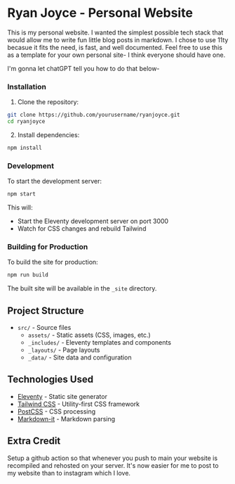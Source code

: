 # Ryan Joyce - Personal Website

This is my personal website. I wanted the simplest possible tech stack that would allow me to write fun little blog posts in markdown. I chose to use 11ty becasue it fits the need, is fast, and well documented. Feel free to use this as a template for your own personal site- I think everyone should have one.

I'm gonna let chatGPT tell you how to do that below-

### Installation

1. Clone the repository:

```bash
git clone https://github.com/yourusername/ryanjoyce.git
cd ryanjoyce
```

2. Install dependencies:

```bash
npm install
```

### Development

To start the development server:

```bash
npm start
```

This will:

- Start the Eleventy development server on port 3000
- Watch for CSS changes and rebuild Tailwind

### Building for Production

To build the site for production:

```bash
npm run build
```

The built site will be available in the `_site` directory.

## Project Structure

- `src/` - Source files
  - `assets/` - Static assets (CSS, images, etc.)
  - `_includes/` - Eleventy templates and components
  - `_layouts/` - Page layouts
  - `_data/` - Site data and configuration

## Technologies Used

- [Eleventy](https://www.11ty.dev/) - Static site generator
- [Tailwind CSS](https://tailwindcss.com/) - Utility-first CSS framework
- [PostCSS](https://postcss.org/) - CSS processing
- [Markdown-it](https://github.com/markdown-it/markdown-it) - Markdown parsing

## Extra Credit

Setup a github action so that whenever you push to main your website is recompiled and rehosted on your server. It's now easier for me to post to my website than to instagram which I love.
